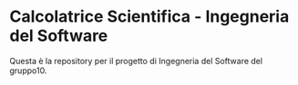 # Calcolatrice Scientifica - Ingegneria del Software
Questa è la repository per il progetto di Ingegneria del Software del gruppo10.
